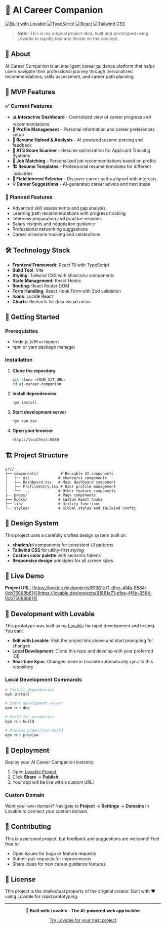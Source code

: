 # 🚀 AI Career Companion

[![Built with Lovable](https://img.shields.io/badge/Built%20with-Lovable-ff69b4.svg)](https://lovable.dev)
[![TypeScript](https://img.shields.io/badge/TypeScript-007ACC?logo=typescript&logoColor=white)](https://www.typescriptlang.org/)
[![React](https://img.shields.io/badge/React-20232A?logo=react&logoColor=61DAFB)](https://reactjs.org/)
[![Tailwind CSS](https://img.shields.io/badge/Tailwind_CSS-38B2AC?logo=tailwind-css&logoColor=white)](https://tailwindcss.com/)

> **Note**: This is my original project idea, built and prototyped using Lovable to rapidly test and iterate on the concept.

## 📖 About

AI Career Companion is an intelligent career guidance platform that helps users navigate their professional journey through personalized recommendations, skills assessment, and career path planning.

## 🎯 MVP Features

### ✅ Current Features
- **📊 Interactive Dashboard** - Centralized view of career progress and recommendations
- **👤 Profile Management** - Personal information and career preferences setup
- **📄 Resume Upload & Analysis** - AI-powered resume parsing and feedback
- **🎯 ATS Score Scanner** - Resume optimization for Applicant Tracking Systems
- **💼 Job Matching** - Personalized job recommendations based on profile
- **🏗️ Resume Templates** - Professional resume templates for different industries
- **🎨 Field Interest Selector** - Discover career paths aligned with interests
- **💡 Career Suggestions** - AI-generated career advice and next steps

### 🔮 Planned Features
- Advanced skill assessments and gap analysis
- Learning path recommendations with progress tracking
- Interview preparation and practice sessions
- Salary insights and negotiation guidance
- Professional networking suggestions
- Career milestone tracking and celebrations

## 🛠️ Technology Stack

- **Frontend Framework**: React 18 with TypeScript
- **Build Tool**: Vite
- **Styling**: Tailwind CSS with shadcn/ui components
- **State Management**: React Hooks
- **Routing**: React Router DOM
- **Form Handling**: React Hook Form with Zod validation
- **Icons**: Lucide React
- **Charts**: Recharts for data visualization

## 🚀 Getting Started

### Prerequisites

- Node.js (v16 or higher)
- npm or yarn package manager

### Installation

1. **Clone the repository**
   ```bash
   git clone <YOUR_GIT_URL>
   cd ai-career-companion
   ```

2. **Install dependencies**
   ```bash
   npm install
   ```

3. **Start development server**
   ```bash
   npm run dev
   ```

4. **Open your browser**
   ```
   http://localhost:8080
   ```

## 🏗️ Project Structure

```
src/
├── components/          # Reusable UI components
│   ├── ui/             # shadcn/ui components
│   ├── Dashboard.tsx   # Main dashboard component
│   ├── ProfileEntry.tsx # User profile management
│   └── ...             # Other feature components
├── pages/              # Page components
├── hooks/              # Custom React hooks
├── lib/                # Utility functions
└── styles/             # Global styles and Tailwind config
```

## 🎨 Design System

This project uses a carefully crafted design system built on:
- **shadcn/ui** components for consistent UI patterns
- **Tailwind CSS** for utility-first styling
- **Custom color palette** with semantic tokens
- **Responsive design** principles for all screen sizes

## 📱 Live Demo

**Project URL**: [https://lovable.dev/projects/81981e71-dfee-4f4b-8584-0cb75098b614](https://lovable.dev/projects/81981e71-dfee-4f4b-8584-0cb75098b614)

## 🔧 Development with Lovable

This prototype was built using [Lovable](https://lovable.dev) for rapid development and testing. You can:

- **Edit with Lovable**: Visit the project link above and start prompting for changes
- **Local Development**: Clone this repo and develop with your preferred IDE
- **Real-time Sync**: Changes made in Lovable automatically sync to this repository

### Local Development Commands

```bash
# Install dependencies
npm install

# Start development server
npm run dev

# Build for production
npm run build

# Preview production build
npm run preview
```

## 🚀 Deployment

Deploy your AI Career Companion instantly:

1. Open [Lovable Project](https://lovable.dev/projects/81981e71-dfee-4f4b-8584-0cb75098b614)
2. Click **Share** → **Publish**
3. Your app will be live with a custom URL!

### Custom Domain

Want your own domain? Navigate to **Project** → **Settings** → **Domains** in Lovable to connect your custom domain.

## 🤝 Contributing

This is a personal project, but feedback and suggestions are welcome! Feel free to:

- Open issues for bugs or feature requests
- Submit pull requests for improvements
- Share ideas for new career guidance features

## 📄 License

This project is the intellectual property of the original creator. Built with ❤️ using Lovable for rapid prototyping.

---

<div align="center">
  <p><strong>🌟 Built with Lovable - The AI-powered web app builder</strong></p>
  <p><a href="https://lovable.dev">Try Lovable for your next project</a></p>
</div>